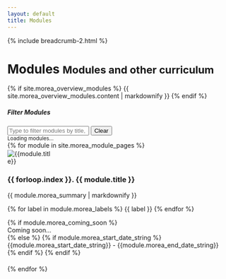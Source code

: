 ```yaml
---
layout: default
title: Modules
---
```

{% include breadcrumb-2.html %}

<div class="container">
  <h1>Modules <small class="header-small">Modules and other curriculum</small></h1>
  
  {% if site.morea_overview_modules %}
    {{ site.morea_overview_modules.content | markdownify }}
  {% endif %}
  
  <!-- Filter Section -->
  <div class="row mb-4">
    <div class="col-12">
      <div class="card">
        <div class="card-body">
          <h5 class="card-title">Filter Modules</h5>
          <div class="input-group">
            <input type="text" class="form-control" id="moduleFilter" placeholder="Type to filter modules by title, description, or course...">
            <button class="btn btn-outline-secondary" type="button" id="clearFilter">Clear</button>
          </div>
          <small class="text-muted mt-2 d-block">
            <span id="moduleCount">Loading modules...</span>
          </small>
        </div>
      </div>
    </div>
  </div>
  
  <div class="row">
     {% for module in site.morea_module_pages %}
        <div class="col-md-6 col-lg-4 module-card-wrapper" style="padding-bottom: 20px"
             data-title="{{ module.title | downcase | escape }}"
             data-description="{{ module.morea_summary | strip_html | downcase | escape }}"
             data-course="descartes">
          <div class="card h-100">
            <div class="text-center">
              <img alt="{{module.title}}" src="{{ site.baseurl }}{{ module.morea_icon_url }}" class="card-img-top rounded-circle" style="max-width: 100px; padding-top: 2px">
            </div>
            <div class="card-body">
              <h3 class="card-title">{{ forloop.index }}. {{ module.title }}</h3>
              {{ module.morea_summary | markdownify }}
              <p>
              {% for label in module.morea_labels %}
                <span class="badge bg-primary">{{ label }}</span>
              {% endfor %}
              </p>
            </div>
            {% if module.morea_coming_soon %}
              <div class="card-footer text-center">
                <span>Coming soon...</span>
              </div>
            {% else %}
              {% if module.morea_start_date_string %}
                <div class="card-footer text-center">
                  {{module.morea_start_date_string}} - {{module.morea_end_date_string}}
                </div>
              {% endif %}
              <a href="{{ module.morea_id }}" class="stretched-link"></a>
            {% endif %}
          </div>
        </div>
     {% endfor %}
  </div>
</div>

<div class="container-fluid">
    <div id="course_cards_div"></div>
</div>

<script>
// Load course data when page loads

// Function to fetch CSV and load course modules
async function fetchAndLogCourseData() {
    try {
        const url = '/descartes-modules/course-sites/descartes-courses.csv';
        
        // Fetch the CSV file from the current server
        const response = await fetch(url);
        
        if (!response.ok) {
            throw new Error(`HTTP error! status: ${response.status} - ${response.statusText}`);
        }
        
        const csvText = await response.text();
        const rows = csvText.trim().split('\n');
        
        // Loop through the rows and process each course
        for (const row of rows) {
            if (row.trim() === '') continue; // Skip empty rows
            
            // More robust CSV parsing to handle commas in quoted fields
            const csvRegex = /,(?=(?:(?:[^"]*"){2})*[^"]*$)/;
            const fields = row.split(csvRegex).map(field => field.trim().replace(/^"|"$/g, ''));
            const [course, course_url, course_name, course_description] = fields;
            
            if (course && course_url) {
                // Fetch module-info.js from the course URL
                try {
                    const moduleInfoUrl = `${course_url}/module-info.js`;
                    const moduleResponse = await fetch(moduleInfoUrl);
                    
                    if (moduleResponse.ok) {
                        const moduleInfoContent = await moduleResponse.text();
                        
                        // Parse the module-info.js content to extract modules array using regex
                        try {
                            const modulesMatch = moduleInfoContent.match(/modules:\s*\[([\s\S]*?)\]/);
                            if (modulesMatch) {
                                const modulesArrayContent = modulesMatch[1];
                                
                                // Extract individual module objects using regex
                                const moduleObjectMatches = modulesArrayContent.match(/\{[^{}]*(?:\{[^{}]*\}[^{}]*)*\}/g);
                                
                                if (moduleObjectMatches) {
                                    
                                    // Parse each module object
                                    const moduleObjects = [];
                                    let moduleCardsHTML = '';
                                    
                                    moduleObjectMatches.forEach((moduleStr, index) => {
                                        try {
                                            // Convert JavaScript object format to JSON
                                            let jsonModuleStr = moduleStr
                                                .replace(/([{,]\s*)([a-zA-Z_$][a-zA-Z0-9_$]*)\s*:/g, '$1"$2":')  // Quote property names
                                                .replace(/:\s*"([^"]*)"([^,}\]]*)/g, ': "$1$2"')  // Handle quoted strings
                                                .replace(/:\s*'([^']*)'/g, ': "$1"')  // Convert single quotes to double quotes
                                                .replace(/,(\s*[}\]])/g, '$1');  // Remove trailing commas
                                            
                                            const moduleObj = JSON.parse(jsonModuleStr);
                                            moduleObjects.push(moduleObj);
                                            
                                            // Create module card HTML
                                            const moduleUrl = moduleObj.moduleUrl || '#';
                                            let fullModuleUrl;
                                            
                                            if (moduleUrl.startsWith('http')) {
                                                // Absolute URL, use as-is
                                                fullModuleUrl = moduleUrl;
                                            } else {
                                                // Relative URL, combine with course_url
                                                let baseCourseUrl = course_url.endsWith('/') ? course_url.slice(0, -1) : course_url;
                                                let relativeModuleUrl = moduleUrl.startsWith('/') ? moduleUrl : '/' + moduleUrl;
                                                
                                                // Check for overlapping paths
                                                const courseUrlParts = baseCourseUrl.split('/');
                                                const moduleUrlParts = relativeModuleUrl.split('/').filter(part => part !== '');
                                                
                                                // Find if the last part of course URL matches the first part of module URL
                                                const lastCourseUrlPart = courseUrlParts[courseUrlParts.length - 1];
                                                const firstModuleUrlPart = moduleUrlParts[0];
                                                
                                                if (lastCourseUrlPart && firstModuleUrlPart && lastCourseUrlPart === firstModuleUrlPart) {
                                                    // Remove the overlapping part from module URL
                                                    const cleanModuleUrlParts = moduleUrlParts.slice(1);
                                                    relativeModuleUrl = cleanModuleUrlParts.length > 0 ? '/' + cleanModuleUrlParts.join('/') : '';
                                                }
                                                
                                                fullModuleUrl = baseCourseUrl + relativeModuleUrl;
                                            }
                                            
                                            const moduleTitle = moduleObj.title || 'Untitled Module';
                                            const moduleDescription = moduleObj.description || 'No description available';
                                            const moduleCourse = moduleObj.course || course;
                                            const moduleLabel = moduleObj.descartesModule ? 'DESCARTES module' : 'Module';
                                            
                                            moduleCardsHTML += `
                                                <div class="col-md-6 col-lg-4 module-card-wrapper" style="padding-bottom: 20px" 
                                                     data-title="${moduleTitle.toLowerCase()}" 
                                                     data-description="${moduleDescription.toLowerCase()}" 
                                                     data-course="${moduleCourse.toLowerCase()}">
                                                    <div class="card h-100">
                                                        <div class="card-body">
                                                            <h3 class="card-title">${moduleTitle}</h3>
                                                            <p>${moduleDescription}</p>
                                                            <p>
                                                                <span class="badge bg-primary">${moduleCourse}</span>
                                                                <span class="badge bg-primary">${moduleLabel}</span>
                                                            </p>
                                                        </div>
                                                        <a href="${fullModuleUrl}" class="stretched-link"></a>
                                                    </div>
                                                </div>`;
                                            
                                        } catch (parseError) {
                                            // Skip modules that can't be parsed
                                        }
                                    });
                                    
                                    // Insert module cards into the DOM
                                    if (moduleCardsHTML) {
                                        const courseCardsDiv = document.getElementById('course_cards_div');
                                        if (courseCardsDiv) {
                                            courseCardsDiv.innerHTML += `
                                                <div class="row course-section" data-course="${course.toLowerCase()}">
                                                    <div class="col-12">
                                                        <h3 class="mt-4 mb-3 course-header">Modules from ${course}</h3>
                                                    </div>
                                                    ${moduleCardsHTML}
                                                </div>`;
                                        }
                                    }
                                    
                                } else {
                                    // No module objects found in array
                                }
                            } else {
                                // Could not find modules array with regex
                            }
                        } catch (regexError) {
                            // Regex parsing failed
                        }
                    } else {
                        // Failed to fetch module-info.js
                    }
                } catch (moduleError) {
                    // Error fetching module-info.js
                }
                
                // Separator comment for next course processing
            }
        }
        
    } catch (error) {
        // Error fetching course data
    }
}

// Call the function when DOM is loaded
document.addEventListener('DOMContentLoaded', function() {
    fetchAndLogCourseData();
});

// Also try calling it immediately in case DOM is already loaded
if (document.readyState === 'loading') {
    // Document still loading, waiting for DOMContentLoaded
} else {
    // Document already loaded, calling function immediately
    fetchAndLogCourseData();
}

// Progressive filter functionality
function setupModuleFilter() {
    const filterInput = document.getElementById('moduleFilter');
    const clearButton = document.getElementById('clearFilter');
    const moduleCountSpan = document.getElementById('moduleCount');
    
    if (!filterInput || !clearButton || !moduleCountSpan) return;
    
    function updateModuleCount() {
        const allCards = document.querySelectorAll('.module-card-wrapper');
        const visibleCards = document.querySelectorAll('.module-card-wrapper:not([style*="display: none"])');
        moduleCountSpan.textContent = `Showing ${visibleCards.length} of ${allCards.length} modules`;
    }
    
    function filterModules() {
        const searchTerm = filterInput.value.toLowerCase().trim();
        const moduleCards = document.querySelectorAll('.module-card-wrapper');
        
        moduleCards.forEach(card => {
            const title = card.getAttribute('data-title') || '';
            const description = card.getAttribute('data-description') || '';
            const course = card.getAttribute('data-course') || '';
            
            const matches = title.includes(searchTerm) || 
                          description.includes(searchTerm) || 
                          course.includes(searchTerm);
            
            if (matches || searchTerm === '') {
                card.style.display = '';
            } else {
                card.style.display = 'none';
            }
        });
        
        // Hide/show course section headers based on visible modules
        const courseSections = document.querySelectorAll('.course-section');
        courseSections.forEach(section => {
            const visibleCards = section.querySelectorAll('.module-card-wrapper:not([style*="display: none"])');
            const courseHeader = section.querySelector('.course-header');
            
            if (visibleCards.length === 0) {
                section.style.display = 'none';
            } else {
                section.style.display = '';
            }
        });
        
        updateModuleCount();
    }
    
    // Set up event listeners
    filterInput.addEventListener('input', filterModules);
    clearButton.addEventListener('click', function() {
        filterInput.value = '';
        filterModules();
        filterInput.focus();
    });
    
    // Initial count update - check multiple times to catch both static and dynamic cards
    updateModuleCount(); // Immediate update for static cards
    setTimeout(updateModuleCount, 500); // Update after dynamic cards start loading
    setTimeout(updateModuleCount, 2000); // Update after dynamic cards finish loading
    setTimeout(updateModuleCount, 5000); // Final update for slow connections
}

// Set up filter when DOM is loaded
document.addEventListener('DOMContentLoaded', setupModuleFilter);

// Also set up filter if DOM is already loaded
if (document.readyState !== 'loading') {
    setupModuleFilter();
}
</script>
